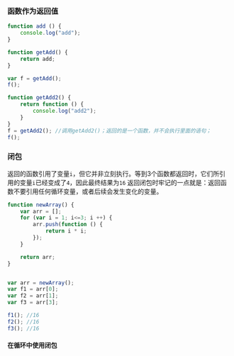 ### 函数作为返回值
```js
function add () {
    console.log("add");
}

function getAdd() {
    return add;
}

var f = getAdd();
f();

function getAdd2() {
    return function () {
        console.log("add2");
    }
}
f = getAdd2(); //调用getAdd2()；返回的是一个函数，并不会执行里面的语句；
f();
```

### 闭包
返回的函数引用了变量`i`，但它并非立刻执行。等到3个函数都返回时，它们所引用的变量`i`已经变成了`4`，因此最终结果为`16`
返回闭包时牢记的一点就是：返回函数不要引用任何循环变量，或者后续会发生变化的变量。

```js
function newArray() {
    var arr = [];
    for (var i = 1; i<=3; i ++) {
        arr.push(function () {
            return i * i;
        });
    }

    return arr;
}


var arr = newArray();
var f1 = arr[0];
var f2 = arr[1];
var f3 = arr[3];

f1(); //16
f2(); //16
f3(); //16
```

#### 在循环中使用闭包
